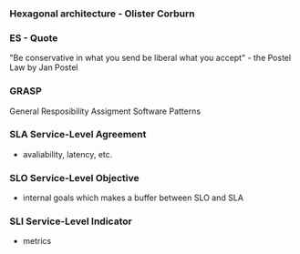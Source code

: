 ### Hexagonal architecture - Olister Corburn

### ES - Quote

"Be conservative in what you send be liberal what you accept" - the Postel Law by Jan Postel

### GRASP

General
Resposibility
Assigment
Software
Patterns

### SLA Service-Level Agreement
- avaliability, latency, etc.
### SLO Service-Level Objective
- internal goals which makes a buffer between SLO and SLA
### SLI Service-Level Indicator
- metrics
